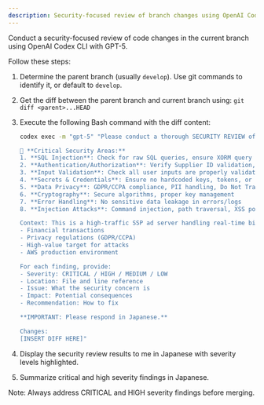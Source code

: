```yaml
---
description: Security-focused review of branch changes using OpenAI Codex (GPT-5)
---
```


Conduct a security-focused review of code changes in the current branch using OpenAI Codex CLI with GPT-5.

Follow these steps:

1. Determine the parent branch (usually `develop`). Use git commands to identify it, or default to `develop`.

2. Get the diff between the parent branch and current branch using: `git diff <parent>...HEAD`

3. Execute the following Bash command with the diff content:
   ```bash
   codex exec -m "gpt-5" "Please conduct a thorough SECURITY REVIEW of the following code changes. Focus on:

   🔐 **Critical Security Areas:**
   1. **SQL Injection**: Check for raw SQL queries, ensure XORM query builder usage
   2. **Authentication/Authorization**: Verify Supplier ID validation, access controls
   3. **Input Validation**: Check all user inputs are properly validated and sanitized
   4. **Secrets & Credentials**: Ensure no hardcoded keys, tokens, or passwords
   5. **Data Privacy**: GDPR/CCPA compliance, PII handling, Do Not Track
   6. **Cryptography**: Secure algorithms, proper key management
   7. **Error Handling**: No sensitive data leakage in errors/logs
   8. **Injection Attacks**: Command injection, path traversal, XSS potential

   Context: This is a high-traffic SSP ad server handling real-time bidding with OpenRTB. Security is critical due to:
   - Financial transactions
   - Privacy regulations (GDPR/CCPA)
   - High-value target for attacks
   - AWS production environment

   For each finding, provide:
   - Severity: CRITICAL / HIGH / MEDIUM / LOW
   - Location: File and line reference
   - Issue: What the security concern is
   - Impact: Potential consequences
   - Recommendation: How to fix

   **IMPORTANT: Please respond in Japanese.**

   Changes:
   [INSERT DIFF HERE]"
   ```

4. Display the security review results to me in Japanese with severity levels highlighted.

5. Summarize critical and high severity findings in Japanese.

Note: Always address CRITICAL and HIGH severity findings before merging.